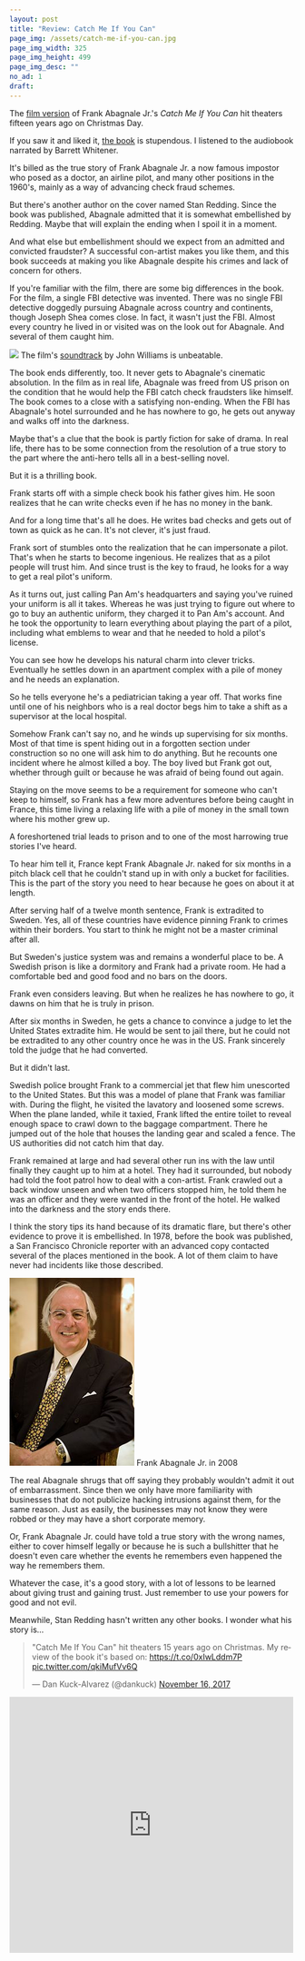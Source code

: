 ```yaml
---
layout: post
title: "Review: Catch Me If You Can"
page_img: /assets/catch-me-if-you-can.jpg
page_img_width: 325
page_img_height: 499
page_img_desc: ""
no_ad: 1
draft: 
---
```


The <a href="https://www.amazon.com/Catch-You-Widescreen-Two-Disc-Special/dp/B00005JLSB/ref=pd_lpo_sbs_14_img_0?_encoding=UTF8&psc=1&refRID=9SYGYHC9FW7WSZ5005EG&tag=dankuck-20">film version</a> of Frank Abagnale Jr.'s *Catch Me If You Can* hit theaters fifteen years ago on Christmas Day.

If you saw it and liked it, <a href="https://www.amazon.com/Catch-Me-If-You-Can/dp/0767905385?tag=dankuck-20">the book</a> is stupendous. I listened to the audiobook narrated by Barrett Whitener.

It's billed as the true story of Frank Abagnale Jr. a now famous impostor who posed as a doctor, an airline pilot, and many other positions in the 1960's, mainly as a way of advancing check fraud schemes.

But there's another author on the cover named Stan Redding. Since the book was published, Abagnale admitted that it is somewhat embellished by Redding. Maybe that will explain the ending when I spoil it in a moment.

And what else but embellishment should we expect from an admitted and convicted fraudster? A successful con-artist makes you like them, and this book succeeds at making you like Abagnale despite his crimes and lack of concern for others.

If you're familiar with the film, there are some big differences in the book. For the film, a single FBI detective was invented. There was no single FBI detective doggedly pursuing Abagnale across country and continents, though Joseph Shea comes close. In fact, it wasn't just the FBI. Almost every country he lived in or visited was on the look out for Abagnale. And several of them caught him.

<div class="illustration small">
    <a href="https://www.amazon.com/Catch-Me-If-You-Can/dp/B00007BKUE?tag=dankuck-20"><img src="https://images-na.ssl-images-amazon.com/images/I/51QVG1Jc5HL.jpg" /></a>
    The film's <a href="https://www.amazon.com/Catch-Me-If-You-Can/dp/B00007BKUE?tag=dankuck-20">soundtrack</a> by John Williams is unbeatable.
</div>

The book ends differently, too. It never gets to Abagnale's cinematic absolution. In the film as in real life, Abagnale was freed from US prison on the condition that he would help the FBI catch check fraudsters like himself. The book comes to a close with a satisfying non-ending. When the FBI has Abagnale's hotel surrounded and he has nowhere to go, he gets out anyway and walks off into the darkness.

Maybe that's a clue that the book is partly fiction for sake of drama. In real life, there has to be some connection from the resolution of a true story to the part where the anti-hero tells all in a best-selling novel.

But it is a thrilling book.

Frank starts off with a simple check book his father gives him. He soon realizes that he can write checks even if he has no money in the bank.

And for a long time that's all he does. He writes bad checks and gets out of town as quick as he can. It's not clever, it's just fraud.

Frank sort of stumbles onto the realization that he can impersonate a pilot. That's when he starts to become ingenious. He realizes that as a pilot people will trust him. And since trust is the key to fraud, he looks for a way to get a real pilot's uniform.

As it turns out, just calling Pan Am's headquarters and saying you've ruined your uniform is all it takes. Whereas he was just trying to figure out where to go to buy an authentic uniform, they charged it to Pan Am's account. And he took the opportunity to learn everything about playing the part of a pilot, including what emblems to wear and that he needed to hold a pilot's license.

You can see how he develops his natural charm into clever tricks. Eventually he settles down in an apartment complex with a pile of money and he needs an explanation.

So he tells everyone he's a pediatrician taking a year off. That works fine until one of his neighbors who is a real doctor begs him to take a shift as a supervisor at the local hospital.

Somehow Frank can't say no, and he winds up supervising for six months. Most of that time is spent hiding out in a forgotten section under construction so no one will ask him to do anything. But he recounts one incident where he almost killed a boy. The boy lived but Frank got out, whether through guilt or because he was afraid of being found out again.

Staying on the move seems to be a requirement for someone who can't keep to himself, so Frank has a few more adventures before being caught in France, this time living a relaxing life with a pile of money in the small town where his mother grew up.

A foreshortened trial leads to prison and to one of the most harrowing true stories I've heard.

To hear him tell it, France kept Frank Abagnale Jr. naked for six months in a pitch black cell that he couldn't stand up in with only a bucket for facilities. This is the part of the story you need to hear because he goes on about it at length.

After serving half of a twelve month sentence, Frank is extradited to Sweden. Yes, all of these countries have evidence pinning Frank to crimes within their borders. You start to think he might not be a master criminal after all.

But Sweden's justice system was and remains a wonderful place to be. A Swedish prison is like a dormitory and Frank had a private room. He had a comfortable bed and good food and no bars on the doors.

Frank even considers leaving. But when he realizes he has nowhere to go, it dawns on him that he is truly in prison.

After six months in Sweden, he gets a chance to convince a judge to let the United States extradite him. He would be sent to jail there, but he could not be extradited to any other country once he was in the US. Frank sincerely told the judge that he had converted.

But it didn't last.

Swedish police brought Frank to a commercial jet that flew him unescorted to the United States. But this was a model of plane that Frank was familiar with. During the flight, he visited the lavatory and loosened some screws. When the plane landed, while it taxied, Frank lifted the entire toilet to reveal enough space to crawl down to the baggage compartment. There he jumped out of the hole that houses the landing gear and scaled a fence. The US authorities did not catch him that day.

Frank remained at large and had several other run ins with the law until finally they caught up to him at a hotel. They had it surrounded, but nobody had told the foot patrol how to deal with a con-artist. Frank crawled out a back window unseen and when two officers stopped him, he told them he was an officer and they were wanted in the front of the hotel. He walked into the darkness and the story ends there.

I think the story tips its hand because of its dramatic flare, but there's other evidence to prove it is embellished. In 1978, before the book was published, a San Francisco Chronicle reporter with an advanced copy contacted several of the places mentioned in the book. A lot of them claim to have never had incidents like those described.


<div class="illustration small">
    <img src="/assets/Frank_W._Abagnale_in_2008.jpg" />
    Frank Abagnale Jr. in 2008
</div>

The real Abagnale shrugs that off saying they probably wouldn't admit it out of embarrassment. Since then we only have more familiarity with businesses that do not publicize hacking intrusions against them, for the same reason. Just as easily, the businesses may not know they were robbed or they may have a short corporate memory.

Or, Frank Abagnale Jr. could have told a true story with the wrong names, either to cover himself legally or because he is such a bullshitter that he doesn't even care whether the events he remembers even happened the way he remembers them.

Whatever the case, it's a good story, with a lot of lessons to be learned about giving trust and gaining trust. Just remember to use your powers for good and not evil.

Meanwhile, Stan Redding hasn't written any other books. I wonder what his story is...

<blockquote class="twitter-tweet" data-lang="en"><p lang="en" dir="ltr">&quot;Catch Me If You Can&quot; hit theaters 15 years ago on Christmas. My review of the book it&#39;s based on: <a href="https://t.co/0xIwLddm7P">https://t.co/0xIwLddm7P</a> <a href="https://t.co/qkiMufVv6Q">pic.twitter.com/qkiMufVv6Q</a></p>&mdash; Dan Kuck-Alvarez (@dankuck) <a href="https://twitter.com/dankuck/status/931200952471904256?ref_src=twsrc%5Etfw">November 16, 2017</a></blockquote>
<script async src="https://platform.twitter.com/widgets.js" charset="utf-8"></script>

<iframe src="https://www.facebook.com/plugins/post.php?href=https%3A%2F%2Fwww.facebook.com%2Fdankuck%2Fposts%2F10212263668601144&width=500" width="500" height="451" style="border:none;overflow:hidden" scrolling="no" frameborder="0" allowTransparency="true"></iframe>
